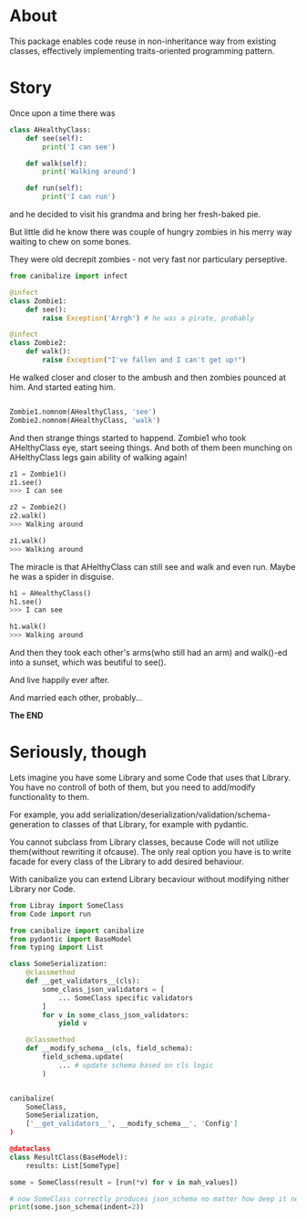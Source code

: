 # About
This package enables code reuse in non-inheritance way from existing classes,
effectively implementing traits-oriented programming pattern.

# Story
Once upon a time there was 
```python 
class AHealthyClass:
    def see(self):
        print('I can see')

    def walk(self):
        print('Walking around')

    def run(self):
        print('I can run')
```
and he decided to visit his grandma and bring her fresh-baked pie.

But little did he know there was couple of hungry zombies in his merry way 
waiting to chew on some bones. 

They were old decrepit zombies - not very fast nor particulary perseptive.
```python
from canibalize import infect

@infect
class Zombie1:
    def see():
        raise Exception('Arrgh') # he was a pirate, probably

@infect
class Zombie2:
    def walk():
        raise Exception("I've fallen and I can't get up!")
```

He walked closer and closer to the ambush and then zombies pounced at him. And
started eating him.
```python

Zombie1.nomnom(AHealthyClass, 'see')
Zombie2.nomnom(AHealthyClass, 'walk')
```

And then strange things started to happend. Zombie1 who took AHelthyClass eye, 
start seeing things. And both of them been munching on AHelthyClass legs gain 
ability of walking again!
```python
z1 = Zombie1()
z1.see()
>>> I can see

z2 = Zombie2()
z2.walk()
>>> Walking around

z1.walk()
>>> Walking around
```

The miracle is that AHelthyClass can still see and walk and even run. 
Maybe he was a spider in disguise.
```python
h1 = AHealthyClass()
h1.see()
>>> I can see

h1.walk()
>>> Walking around

```

And then they took each other's arms(who still had an arm) and walk()-ed into
a sunset, which was beutiful to see().

And live happily ever after.

And married each other, probably...

**The END**


# Seriously, though
Lets imagine you have some Library and some Code that uses that Library.
You have no controll of both of them, but you need to add/modify functionality 
to them.

For example, you add serialization/deserialization/validation/schema-generation 
to classes of that Library, for example with pydantic.

You cannot subclass from Library classes, because Code will not utilize
them(without rewriting it ofcause). The only real option you have is to write
facade for every class of the Library to add desired behaviour.

With canibalize you can extend Library becaviour without modifying nither
Library nor Code.

```python
from Libray import SomeClass
from Code import run

from canibalize import canibalize
from pydantic import BaseModel
from typing import List

class SomeSerialization:
    @classmethod
    def __get_validators__(cls):
        some_class_json_validators = [
            ... SomeClass specific validators
        ]
        for v in some_class_json_validators:
            yield v

    @classmethod
    def __modify_schema__(cls, field_schema):
        field_schema.update(
            ... # update schema based on cls logic
        )


canibalize(
    SomeClass,
    SomeSerialization, 
    ['__get_validators__', __modify_schema__', 'Config']
)

@dataclass
class ResultClass(BaseModel):
    results: List[SomeType]

some = SomeClass(result = [run(*v) for v in mah_values])

# now SomeClass correctly produces json_schema no matter how deep it nested
print(some.json_schema(indent=2)) 
```
